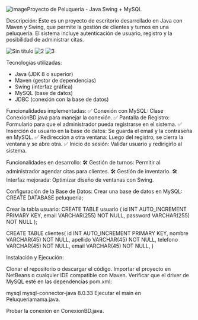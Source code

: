 ![image](https://github.com/user-attachments/assets/81f855e1-3845-4dfa-9ce2-5134ded242d9)Proyecto de Peluquería - Java Swing + MySQL

Descripción:
Este es un proyecto de escritorio desarrollado en Java con Maven y Swing, que permite la gestión de clientes y turnos en una peluquería. El sistema incluye autenticación de usuario, registro y la posibilidad de administrar citas.

![Sin título](https://github.com/user-attachments/assets/fa6be193-26d6-40cd-bb68-10d27dd6ee9d)
![2](https://github.com/user-attachments/assets/103eac11-48c4-4a8b-a961-3f1c8f1a7d06)
![3](https://github.com/user-attachments/assets/e73fc1c9-50b4-49be-9ace-2bbe8e6d26b2)



Tecnologías utilizadas:
- Java (JDK 8 o superior)
- Maven (gestor de dependencias)
- Swing (interfaz gráfica)
- MySQL (base de datos)
- JDBC (conexión con la base de datos)

Funcionalidades implementadas:
✅ Conexión con MySQL: Clase ConexionBD.java para manejar la conexión.
✅ Pantalla de Registro: Formulario para que el administrador pueda registrarse en el sistema.
✅ Inserción de usuario en la base de datos: Se guarda el email y la contraseña en MySQL.
✅ Redirección a otra ventana: Luego del registro, se cierra la ventana y se abre otra.
✅ Inicio de sesión: Validar usuario y redirigirlo al sistema.

Funcionalidades en desarrollo:
🛠 Gestión de turnos: Permitir al administrador agendar citas para clientes.
🛠 Gestión de inventario.
🛠 Interfaz mejorada: Optimizar diseño de ventanas con Swing.

Configuración de la Base de Datos:
Crear una base de datos en MySQL:
CREATE DATABASE peluqueria;

Crear la tabla usuario:
CREATE TABLE usuario (
    id INT AUTO_INCREMENT PRIMARY KEY,
    email VARCHAR(255) NOT NULL,
    password VARCHAR(255) NOT NULL
);

CREATE TABLE clientes(
    id INT AUTO_INCREMENT PRIMARY KEY,
    nombre VARCHAR(45) NOT NULL,
    apellido VARCHAR(45) NOT NULL,
    telefono VARCHAR(45) NOT NULL,
    email VARCHAR(45) NOT NULL,
)

Instalación y Ejecución:

Clonar el repositorio o descargar el código.
Importar el proyecto en NetBeans o cualquier IDE compatible con Maven.
Verificar que el driver de MySQL esté en las dependencias pom.xml:

<dependency>
    <groupId>mysql</groupId>
    <artifactId>mysql-connector-java</artifactId>
    <version>8.0.33</version>
</dependency>
Ejecutar el main en Peluqueriamama.java.

Probar la conexión en ConexionBD.java.
